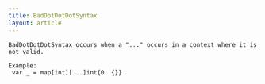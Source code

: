 ```yaml
---
title: BadDotDotDotSyntax
layout: article
---
```

<!-- Copyright 2023 The Go Authors. All rights reserved.
     Use of this source code is governed by a BSD-style
     license that can be found in the LICENSE file. -->

<!-- Code generated by generrordocs.go; DO NOT EDIT. -->

```
BadDotDotDotSyntax occurs when a "..." occurs in a context where it is
not valid.

Example:
 var _ = map[int][...]int{0: {}}
```

